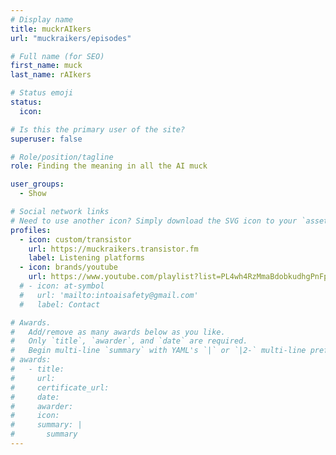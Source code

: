```yaml
---
# Display name
title: muckrAIkers
url: "muckraikers/episodes"

# Full name (for SEO)
first_name: muck
last_name: rAIkers

# Status emoji
status:
  icon: 

# Is this the primary user of the site?
superuser: false

# Role/position/tagline
role: Finding the meaning in all the AI muck

user_groups:
  - Show

# Social network links
# Need to use another icon? Simply download the SVG icon to your `assets/media/icons/` folder.
profiles:
  - icon: custom/transistor
    url: https://muckraikers.transistor.fm
    label: Listening platforms
  - icon: brands/youtube
    url: https://www.youtube.com/playlist?list=PL4wh4RzMmaBdobkudhgPnFpVfZzhM6bWa
  # - icon: at-symbol
  #   url: 'mailto:intoaisafety@gmail.com'
  #   label: Contact

# Awards.
#   Add/remove as many awards below as you like.
#   Only `title`, `awarder`, and `date` are required.
#   Begin multi-line `summary` with YAML's `|` or `|2-` multi-line prefix and indent 2 spaces below.
# awards:
#   - title: 
#     url: 
#     certificate_url: 
#     date: 
#     awarder: 
#     icon: 
#     summary: |
#       summary
---
```

